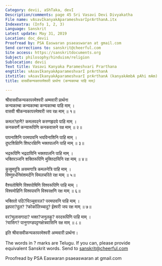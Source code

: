```yaml
---
Category: devii, aShTaka, devI
Description/comments: page 45 Sri Vasavi Devi Divyakatha
File name: vAsavIkanyakAparameshvarIprArthanA.itx
Indexextra: (Info 1, 2, 3)
Language: Sanskrit
Latest update: May 31, 2019
Location: doc_devii
Proofread by: PSA Easwaran psaeaswaran at gmail.com
Send corrections to: sanskrit@cheerful.com
Site access: https://sanskritdocuments.org
Subject: philosophy/hinduism/religion
Sublocation: devii
Text title: Vasavi Kanyaka Parameshvari Prarthana
engtitle: vAsavIkanyakAparameshvarI prArthanA
itxtitle: vAsavIkanyakAparameshvarI prArthanA (kanyakAmbA pAhi mAm)
title: वासवीकन्यकापरमेश्वरी प्रार्थना (कन्यकाम्बा पाहि माम्)

---
```

  
 श्रीवासवीकन्यकापरमेश्वरी अम्मवारी प्रार्थना   
कन्यकाम्बा कन्यकाम्बा कन्यकाम्बा पाहि माम् ।  
वासवी श्रीकन्यकापरमेश्वरी जय रक्ष माम् ॥ १॥  
  
कमल?हानै? कमलवदने करुणहृदये पाहि माम् ।  
कनकवर्णे कन्यारूपिणि कनकवासने रक्ष माम् ॥ २॥  
  
पापनाशिनि परमपावनि भयविनाशिनि पाहि माम् ।  
दुष्टशिक्षिणि शिष्टरक्षिणि भक्तपालनि पाहि माम् ॥ ३॥  
  
भद्ररूपिणि भद्रदायिनि भक्तपालनि पाहि माम् ।  
भक्तिरञ्जनि शक्तिरूपिणि मुक्तिदायिनि रक्ष माम् ॥ ४॥  
  
कुसुमपुत्रि असमगात्रि कमलनेत्रि पाहि माम् ।  
विष्णुवर्धनिवंशमर्दनि विमलचरिते रक्ष माम् ॥ ५॥  
  
वैश्यतोषिणि विश्वपोषिणि विश्वरूपिणि पाहि माम् ।  
विश्वमोहिनि विश्वपावनि विश्वरक्षणि रक्ष माम् ॥ ६॥  
  
भक्तितो पठि?यिञ्चुवारल? परमपावनि पाहि माम् ।  
इहपरा?दुल? ?कोर्कालिच्चादु? ईश्वरी जय रक्ष माम् ॥ ७॥  
  
वर?मुलासगादा? भक्त?जनुलकु? वरदरूपिणि पाहि माम् ।  
?वासिग? पानुगाण्डपट्टणक्षेत्रवासिनि रक्ष माम् ॥ ८॥  
  
इति श्रीवासवीकन्यकापरमेश्वरी अम्मवारी प्रार्थना।  
  
  
The words in ? marks are Telugu.  If you can, please provide  
equivalent Sanskrit words.  Send to sanskrit@cheerful.com  
  
Proofread by PSA Easwaran psaeaswaran at gmail.com  
  
